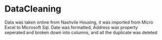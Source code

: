 # DataCleaning
Data was taken online from Nashvile Housing, it was imported from Micro Excel to Microsoft Sql. Date was formatted, Address was property seperated and broken down into columns, and all the duplicate was deleted 

